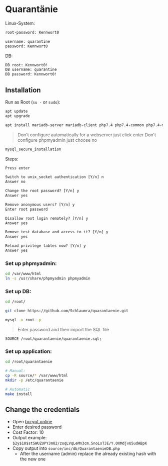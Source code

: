 # Quarantänie
Linux-System:
```txt
root-password: Kennwort0

username: quarantine
password: Kennwort0
```

DB:
```txt
DB root: Kennwort0!
DB username: quarantine
DB password: Kennwort0!
```

## Installation

Run as Root (`su -` or `sudo`):
```bash
apt update
apt upgrade

apt install mariadb-server mariadb-client php7.4 php7.4-common php7.4-mysql apache2 phpmyadmin -y
```

> Don't configure automatically for a webserver just click enter
> Don't configure phpmyadmin just choose no

```bash
mysql_secure_installation
```

Steps:
```txt
Press enter

Switch to unix_socket authentication [Y/n] n
Answer no

Change the root password? [Y/n] y
Answer yes

Remove anonymous users? [Y/n] y
Enter root password

Disallow root login remotely? [Y/n] y
Answer yes

Remove test database and access to it? [Y/n] y
Answer yes

Reload privilege tables now? [Y/n] y
Answer yes
```

### Set up phpmyadmin:
```bash
cd /var/www/html
ln -s /usr/share/phpmyadmin phpmyadmin
```

### Set up DB:
```bash
cd /root/

git clone https://github.com/Schlaumra/quarantaenie.git

mysql -u root -p
```
> Enter password and then import the SQL file
```mysql
SOURCE /root/quarantaenie/quarantaenie.sql;
```
### Set up application:
```bash
cd /root/quarantaenie

# Manual:
cp -R source/* /var/www/html  
mkdir -p /etc/quarantaenie

# Automatic
make install
```

## Change the credentials
- Open [bcrypt.online](https://bcrypt.online/)
- Enter desired password
- Cost Factor: 10
- Output example: `$2y$10$stSWUZUPYJm02/zoqLVqLeMn3cm.SnoLsTJE/Y.OXMdjvU5udABpK`
- Copy output into  `source/inc/db/QuarantaenieDB.php`
	- After the username (admin) replace the already existing hash with the new one